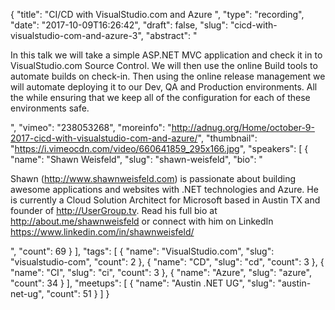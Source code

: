 {
  "title": "CI/CD with VisualStudio.com and Azure ",
  "type": "recording",
  "date": "2017-10-09T16:26:42",
  "draft": false,
  "slug": "cicd-with-visualstudio-com-and-azure-3",
  "abstract": "<p>In this talk we will take a simple ASP.NET MVC application and check it in to VisualStudio.com Source Control. We will then use the online Build tools to automate builds on check-in. Then using the online release management we will automate deploying it to our Dev, QA and Production environments. All the while ensuring that we keep all of the configuration for each of these environments safe. </p>",
  "vimeo": "238053268",
  "moreinfo": "http://adnug.org/Home/october-9-2017-cicd-with-visualstudio-com-and-azure/",
  "thumbnail": "https://i.vimeocdn.com/video/660641859_295x166.jpg",
  "speakers": [
    {
      "name": "Shawn Weisfeld",
      "slug": "shawn-weisfeld",
      "bio": "<p>Shawn (http://www.shawnweisfeld.com) is passionate about building awesome applications and websites with .NET technologies and Azure. He is currently a Cloud Solution Architect for Microsoft based in Austin TX and founder of http://UserGroup.tv. Read his full bio at http://about.me/shawnweisfeld or connect with him on LinkedIn https://www.linkedin.com/in/shawnweisfeld/</p>",
      "count": 69
    }
  ],
  "tags": [
    {
      "name": "VisualStudio.com",
      "slug": "visualstudio-com",
      "count": 2
    },
    {
      "name": "CD",
      "slug": "cd",
      "count": 3
    },
    {
      "name": "CI",
      "slug": "ci",
      "count": 3
    },
    {
      "name": "Azure",
      "slug": "azure",
      "count": 34
    }
  ],
  "meetups": [
    {
      "name": "Austin .NET UG",
      "slug": "austin-net-ug",
      "count": 51
    }
  ]
}